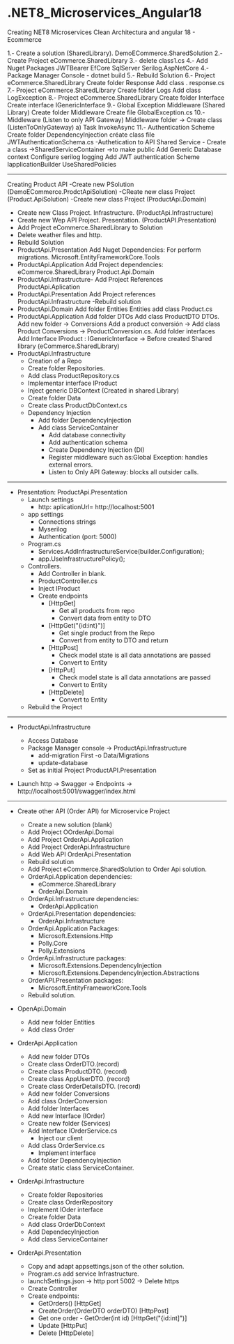 # .NET8_Microservices_Angular18
Creating NET8 Microservices Clean Architectura and angular 18 - Ecommerce

1.- Create a solution (SharedLibrary). DemoECommerce.SharedSolution
2.- Create Project eCommerce.SharedLibrary
3.- delete class1.cs
4.- Add Nuget Packages
	JWTBearer
	EfCore
	SqlServer
	Serilog.AspNetCore
4.- Package Manager Console
	- dotnet build
5.- Rebuild Solution
6.- Project eCommerce.SharedLibrary
	Create folder Response
	Add class . response.cs
7.- Project eCommerce.SharedLibrary
	Create folder Logs
	Add class LogException
8.- Project eCommerce.SharedLibrary
	Create folder Interface
	Create interface IGenericInterface
9.- Global Exception Middleware (Shared Library)
	Create folder Middleware
	Create file GlobalException.cs
10.- Middleware (Listen to only API Gateway)
	Middleware folder -> Create class (ListenToOnlyGateway)
	a) Task InvokeAsync
11.- Authentication Scheme
	Create folder DependencyInjection
	créate class file JWTAuthenticationSchema.cs
	-Authetication to API
	Shared Service - Create a class ->SharedServiceContainer ->to make public
		Add Generic Database context
		Configure serilog logging
		Add JWT authentication Scheme
		IapplicationBuilder UseSharedPolicies

-------------------------------------------------------
Creating Product API
-Create new PSolution (DemoECommerce.ProdctApiSolution)
-CReate new class Project (Product.ApiSolution)
-Create new class Project (ProductApi.Domain)
- Create new Class Project. Infrastructure. (ProductApi.Infrastructure)
- Create new Wep API Project. Presentation. (ProductAPI.Presentation)
- Add Project eCommerce.SharedLibrary to Solution
- Delete weather files and http.
- Rebuild Solution
- ProductApi.Presentation
	Add Nuget Dependencies:
		For perform migrations. Microsoft.EntityFrameworkCore.Tools
- ProductApi.Application
	Add Project dependencies:
		eCommerce.SharedLibrary
		Product.Api.Domain
- ProductApi.Infrastructure-
	Add Project References
		ProductApi.Aplication
- ProductApi.Presentation
	Add Project references
		ProductApi.Infrastructure
-Rebuild solution
- ProductApi.Domain
	Add folder Entities
	Entities add class Product.cs
- ProductApi.Application
	Add folder DTOs
	Add class ProductDTO
	DTOs.
		Add  new folder -> Conversions
		Add a product conversión -> Add class Product Conversions -> ProductConversion.cs.
	Add folder interfaces
	Add Interface IProduct : IGenericInterface<Product> -> Before created Shared library (eCommerce.SharedLibrary)
- ProductApi.Infrastructure
	- Creation of a Repo 
	- Create folder Repositories.
	- Add class ProductRepository.cs
	- Implementar interface IProduct
	- Inject generic DBContext (Created in shared Library)
	- Create folder Data
	- Create class ProductDbContext.cs
	- Dependency Injection
		- Add folder DependencyInjection
		- Add class ServiceContainer
			- Add database connectivity
			- Add authentication schema
			- Create Dependency Injection (DI)
			- Register middleware such as:Global Exception: handles external errors.
			- Listen to Only API Gateway: blocks all outsider calls.
------------------------------------------------------------------
- Presentation: ProductApi.Presentation 
	- Launch settings
		- http: aplicationUrl= http://localhost:5001
	- app settings
		- Connections strings
		- Myserilog
		- Authentication (port: 5000)
	- Program.cs
		- Services.AddInfrastructureService(builder.Configuration);
		- app.UseInfrastructurePolicy();
	- Controllers.
		- Add Controller in blank.
		- ProductController.cs
		- Inject IProduct
		- Create endpoints
			- [HttpGet]
				- Get all products from repo
				- Convert data from entity to DTO
			- [HttpGet("{id:int}")]
				- Get single product from the Repo
				- Convert from entity to DTO and return
			- [HttpPost]
				- Check model state is all data annotations are passed
				- Convert to Entity
			- [HttpPut]
				- Check model state is all data annotations are passed
				- Convert to Entity
			- [HttpDelete]
				- Convert to Entity
	- Rebuild the Project
-------------------------------------------------------
- ProductApi.Infrastructure
	- Access Database	
	- Package Manager console -> ProductApi.Infrastructure
		- add-migration First -o Data/Migrations
		- update-database
	- Set as initial Project ProductAPI.Presentation

- Launch http -> Swagger -> Endpoints -> http://localhost:5001/swagger/index.html
-----------------------------------------------
- Create other API (Order API) for Microservice Project
	- Create a new solution	(blank)
	- Add Project OOrderApi.Domai	
	- Add Project OrderApi.Application
	- Add Project OrderApi.Infrastructure
	- Add Web API OrderApi.Presentation
	- Rebuild solution
	- Add Project eCommerce.SharedSolution to Order Api solution.
	- OrderApi.Application dependencies:
		- eCommerce.SharedLibrary
		- OrderApi.Domain
	- OrderApi.Infrastructure dependencies:
		- OrderApi.Application	
	- OrderApi.Presentation dependencies:
		- OrderApi.Infrastructure
	- OrderApi.Application Packages:
		- Microsoft.Extensions.Http
		- Polly.Core
		- Polly.Extensions
	- OrderApi.Infrastructure packages:
		- Microsoft.Extensions.DependencyInjection
		- Microsoft.Extensions.DependencyInjection.Abstractions
	- OrderAPI.Presentation packages:
		- Microsoft.EntityFrameworkCore.Tools
	- Rebuild solution.

- OpenApi.Domain
	- Add new folder Entities
	- Add class Order
- OrderApi.Application
	- Add new folder DTOs
	- Create class OrderDTO.(record)
	- Create class ProductDTO. (record)
	- Create class AppUserDTO. (record)
	- Create class OrderDetailsDTO. (record)
	- Add new folder Conversions 
	- Add class OrderConversion
	- Add folder Interfaces
	- Add new Interface (IOrder)
	- Create new folder (Services) 
	- Add Interface IOrderService.cs
		- Inject our client
	- Add class OrderService.cs
		- Implement interface
	- Add folder DependencyInjection
	- Create static class ServiceContainer.
- OrderApi.Infrastructure
	- Create folder Repositories
	- Create class OrderRepository
	- Implement IOder interface
	- Create folder Data
	- Add class OrderDbContext
	- Add DependecyInjection
	- Add class ServiceContainer
- OrderApi.Presentation
	- Copy and adapt appsettings.json of the other solution.
	- Program.cs add service Infrastructure.
	- launchSettings.json -> http port 5002 -> Delete https
	- Create Controller
	- Create endpoints:
		- GetOrders() [HttpGet]
		- CreateOrder(OrderDTO orderDTO) [HttpPost]
		- Get one order - GetOrder(int id) [HttpGet("{id:int]")]
		- Update [HttpPut]
		- Delete [HttpDelete]
	

	
	


